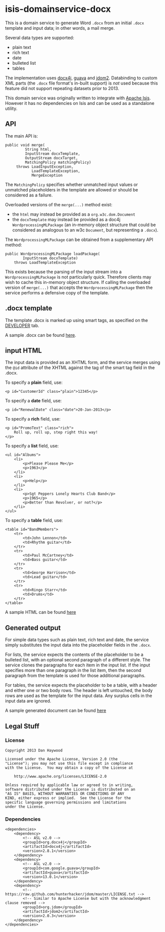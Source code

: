 # isis-domainservice-docx #

This is a domain service to generate Word `.docx` from an initial `.docx` template and input data; in other words, a mail merge.

Several data types are supported:

  - plain text
  - rich text
  - date
  - bulleted list
  - tables

The implementation uses [docx4j](http://www.docx4java.org), [guava](https://code.google.com/p/guava-libraries/) and [jdom2](http://www.jdom.org).  Databinding to custom XML parts (the `.docx` file format's in-built support) is *not* used because this feature did not support repeating datasets prior to 2013.

This domain service was originally written to integrate with [Apache Isis](http://isis.apache.org).  However it has no dependencies on Isis and can be used as a standalone utility. 

## API ##

The main API is:
 
    public void merge(
             String html, 
             InputStream docxTemplate, 
             OutputStream docxTarget, 
             MatchingPolicy matchingPolicy) 
         throws LoadInputException, 
                LoadTemplateException, 
                MergeException

The `MatchingPolicy` specifies whether unmatched input values or unmatched placeholders in the template are allowed or should be considered as a failure.

Overloaded versions of the `merge(...)` method exist:

  - the `html` may instead be provided as a `org.w3c.dom.Document`
  - the `docxTemplate` may instead be provided as a doc4j `WordprocessingMLPackage` (an in-memory object structure that could be considered as analogous to an w3c `Document`, but representing a `.docx`).

The `WordprocessingMLPackage` can be obtained from a supplementary API method:

    public WordprocessingMLPackage loadPackage(
            InputStream docxTemplate) 
        throws LoadTemplateException

This exists because the parsing of the input stream into a `WordprocessingMLPackage` is not particularly quick.  Therefore clients may wish to cache this in-memory object structure.  If calling the overloaded version of `merge(...)` that accepts the `WordprocessingMLPackage` then the service performs a defensive copy of the template.


## .docx template ##

The template .docx is marked up using smart tags, as specified on the [DEVELOPER](http://msdn.microsoft.com/en-us/library/bb608625.aspx "How to show the DEVELOPER tab in Word") tab.  

A sample .docx can be found [here](https://github.com/danhaywood/isis-domainservice-docx/blob/master/src/test/resources/com/danhaywood/isis/domainservice/docx/TypicalDocument.docx?raw=true).


## input HTML ##

The input data is provided as an XHTML form, and the service merges using the `@id` attribute of the XHTML against the tag of the smart tag field in the .docx.

To specify a **plain** field, use:

    <p id="CustomerId" class="plain">12345</p>

To specify a **date** field, use:

    <p id="RenewalDate" class="date">20-Jan-2013</p>

To specify a **rich** field, use:

    <p id="PromoText" class="rich">
        Roll up, roll up, step right this way!
    </p>

To specify a **list** field, use:

    <ul id="Albums">
        <li>
            <p>Please Please Me</p>
            <p>1963</p>
        </li>
        <li>
            <p>Help</p>
        </li>
        <li>
            <p>Sgt Peppers Lonely Hearts Club Band</p>
            <p>1965</p>
            <p>Better than Revolver, or not?</p>
        </li>
    </ul>

To specify a **table** field, use:

    <table id="BandMembers">
        <tr>
            <td>John Lennon</td>
            <td>Rhythm guitar</td>
        </tr>
        <tr>
            <td>Paul McCartney</td>
            <td>Bass guitar</td>
        </tr>
        <tr>
            <td>George Harrison</td>
            <td>Lead guitar</td>
        </tr>
        <tr>
            <td>Ringo Starr</td>
            <td>Drums</td>
        </tr>
    </table>

A sample HTML can be found [here](https://github.com/danhaywood/isis-domainservice-docx/blob/master/src/test/resources/com/danhaywood/isis/domainservice/docx/input.html?raw=true)



## Generated output ##

For simple data types such as plain text, rich text and date, the service simply substitutes the input data into the placeholder fields in the `.docx`.

For lists, the service expects the contents of the placeholder to be a bulleted list, with an optional second paragraph of a different style.  The service clones the paragraphs for each item in the input list.  If the input specifies more than one paragraph in the list item, then the second paragraph from the template is used for those additional paragraphs.

For tables, the service expects the placeholder to be a table, with a header and either one or two body rows.  The header is left untouched, the body rows are used as the template for the input data.  Any surplus cells in the input data are ignored.

A sample generated document can be found [here](https://github.com/danhaywood/isis-domainservice-docx/blob/master/src/test/resources/com/danhaywood/isis/domainservice/docx/ExampleGenerated.docx?raw=true)


## Legal Stuff ##
 
### License ###

    Copyright 2013 Dan Haywood

    Licensed under the Apache License, Version 2.0 (the
    "License"); you may not use this file except in compliance
    with the License.  You may obtain a copy of the License at

        http://www.apache.org/licenses/LICENSE-2.0

    Unless required by applicable law or agreed to in writing,
    software distributed under the License is distributed on an
    "AS IS" BASIS, WITHOUT WARRANTIES OR CONDITIONS OF ANY
    KIND, either express or implied.  See the License for the
    specific language governing permissions and limitations
    under the License.


### Dependencies

    <dependencies>
        <dependency>
            <!-- ASL v2.0 -->
            <groupId>org.docx4j</groupId>
            <artifactId>docx4j</artifactId>
            <version>2.8.1</version>
        </dependency>
        <dependency>
            <!-- ASL v2.0 -->
            <groupId>com.google.guava</groupId>
            <artifactId>guava</artifactId>
            <version>13.0.1</version>
        </dependency>
        <dependency>
            <!-- https://raw.github.com/hunterhacker/jdom/master/LICENSE.txt -->
            <!-- Similar to Apache License but with the acknowledgment clause removed -->
            <groupId>org.jdom</groupId>
            <artifactId>jdom2</artifactId>
            <version>2.0.3</version>
        </dependency>
    </dependencies>



